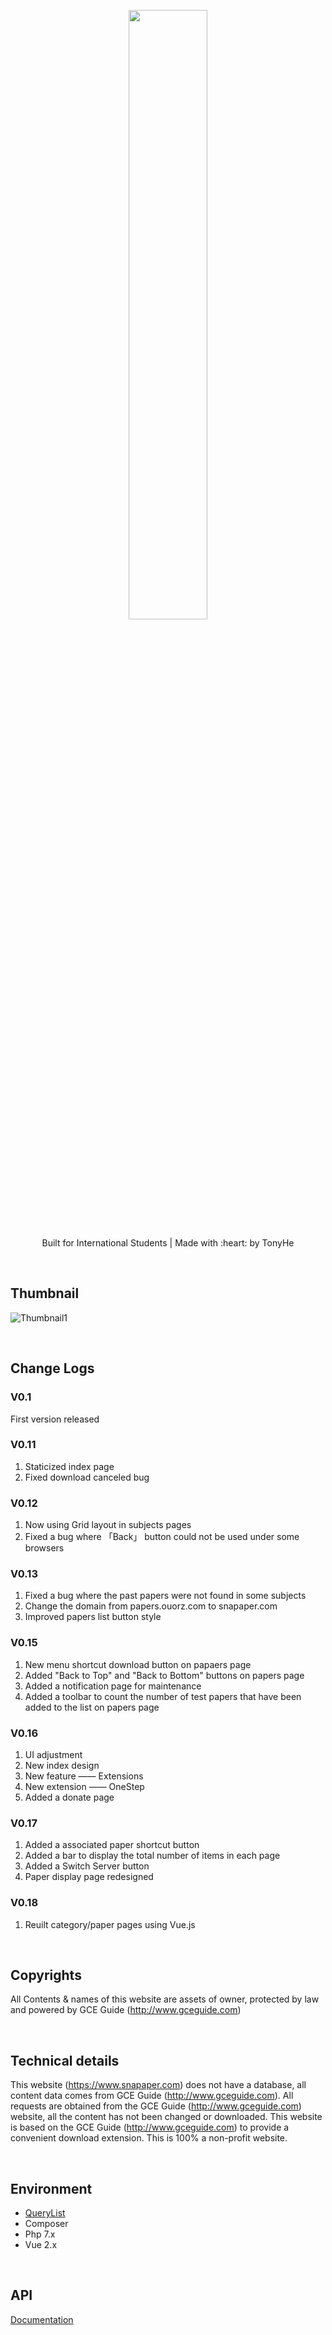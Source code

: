 <p align="center"><img src="https://i.loli.net/2019/03/30/5c9f75253b256.png" width="50%"></p>
<p align="center">Built for International Students | Made with :heart: by TonyHe</p>

<br/>

## Thumbnail

![Thumbnail1](https://i.loli.net/2019/02/17/5c693e385b0c0.png)

<br/>

## Change Logs
### V0.1
First version released 

### V0.11
1. Staticized index page
2. Fixed download canceled bug 

### V0.12
1. Now using Grid layout in subjects pages
2. Fixed a bug where 「Back」 button could not be used under some browsers 

### V0.13
1. Fixed a bug where the past papers were not found in some subjects
2. Change the domain from papers.ouorz.com to snapaper.com
3. Improved papers list button style 

### V0.15
1. New menu shortcut download button on papaers page
2. Added "Back to Top" and "Back to Bottom" buttons on papers page
3. Added a notification page for maintenance
4. Added a toolbar to count the number of test papers that have been added to the list on papers page 

### V0.16
1. UI adjustment
2. New index design
3. New feature —— Extensions
4. New extension —— OneStep
5. Added a donate page 

### V0.17
1. Added a associated paper shortcut button
2. Added a bar to display the total number of items in each page
3. Added a Switch Server button
4. Paper display page redesigned 

### V0.18
1. Reuilt category/paper pages using Vue.js

<br/>

## Copyrights
All Contents & names of this website are assets of owner, protected by law and powered by GCE Guide (http://www.gceguide.com)

<br/>

## Technical details
This website (https://www.snapaper.com) does not have a database, all content data comes from GCE Guide (http://www.gceguide.com). All requests are obtained from the GCE Guide (http://www.gceguide.com) website, all the content has not been changed or downloaded. This website is based on the GCE Guide (http://www.gceguide.com) to provide a convenient download extension. This is 100% a non-profit website.

<br/>

## Environment
+ [QueryList](https://querylist.cc)
+ Composer
+ Php 7.x
+ Vue 2.x

<br/>

## API
[Documentation](https://github.com/HelipengTony/snapaper/blob/master/docs/API.md)
